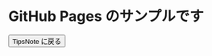 <!DOCTYPE html>
<html>
<head>
<meta charset="UTF-8">
  <meta property="og:site_name" content="Mewara Eliya">
<title>TipsNote : GitHub Pages Sample</title>
<link rel="stylesheet" href="https://cdnjs.cloudflare.com/ajax/libs/marx/2.0.4/marx.css">
</head>

<body>
<main>
  <h1>GitHub Pages のサンプルです</h1>
  <a href="http://mewara-eliya.github.io/"><button>TipsNote に戻る</button></a>
</main>

<script>
console.log('GitHub Pages Sample');
</script>
</body>
</html>

